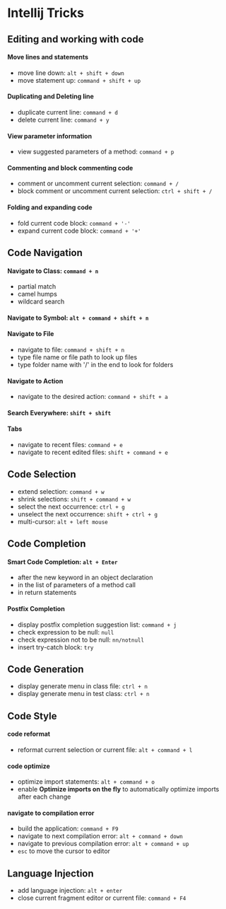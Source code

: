 # Intellij Tricks

## Editing and working with code
#### Move lines and statements
- move line down: `alt + shift + down`
- move statement up: `command + shift + up`

#### Duplicating and Deleting line
- duplicate current line: `command + d`
- delete current line: `command + y`

#### View parameter information
- view suggested parameters of a method: `command + p`

#### Commenting and block commenting code
- comment or uncomment current selection: `command + /`
- block comment or uncomment current selection: `ctrl + shift + /`

#### Folding and expanding code
- fold current code block: `command + '-'`
- expand current code block: `command + '+'`

## Code Navigation
#### Navigate to Class: `command + n`
- partial match
- camel humps
- wildcard search

#### Navigate to Symbol: `alt + command + shift + n`

#### Navigate to File
- navigate to file: `command + shift + n`
- type file name or file path to look up files
- type folder name with '/' in the end to look for folders

#### Navigate to Action
- navigate to the desired action: `command + shift + a`

#### Search Everywhere: `shift + shift`

#### Tabs
- navigate to recent files: `command + e`
- navigate to recent edited files: `shift + command + e`

## Code Selection
- extend selection: `command + w`
- shrink selections: `shift + command + w`
- select the next occurrence: `ctrl + g`
- unselect the next occurrence: `shift + ctrl + g`
- multi-cursor: `alt + left mouse`

## Code Completion
#### Smart Code Completion: `alt + Enter`
- after the new keyword in an object declaration
- in the list of parameters of a method call
- in return statements

#### Postfix Completion
- display postfix completion suggestion list: `command + j`
- check expression to be null: `null`
- check expression not to be null: `nn/notnull`
- insert try-catch block: `try`

## Code Generation
- display generate menu in class file: `ctrl + n`
- display generate menu in test class: `ctrl + n`

## Code Style
#### code reformat
- reformat current selection or current file: `alt + command + l`

#### code optimize
- optimize import statements: `alt + command + o`
- enable **Optimize imports on the fly** to automatically optimize imports after each change

#### navigate to compilation error
- build the application: `command + F9`
- navigate to next compilation error: `alt + command + down`
- navigate to previous compilation error: `alt + command + up`
- `esc` to move the cursor to editor

## Language Injection
- add language injection: `alt + enter`
- close current fragment editor or current file: `command + F4`
